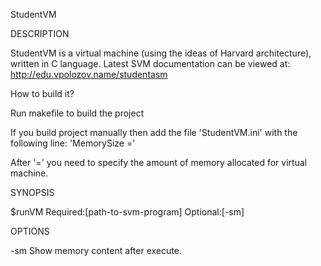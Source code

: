StudentVM

DESCRIPTION
  
  StudentVM is a virtual machine (using the ideas of Harvard architecture), written in С language.
  Latest SVM documentation can be viewed at: http://edu.vpolozov.name/studentasm

How to build it?

Run makefile to build the project
  
If you build project manually then add the file 'StudentVM.ini' with the following line:
'MemorySize =' 
  
After '=' you need to specify the amount of memory allocated for virtual machine. 

SYNOPSIS
  
 $runVM Required:[path-to-svm-program] Optional:[-sm]

OPTIONS
  
  -sm 
     Show memory content  after execute.